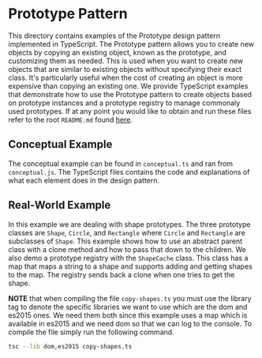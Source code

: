 # Prototype Pattern
This directory contains examples of the Prototype design pattern implemented in TypeScript. The Prototype pattern allows you to create new objects by copying an existing object, known as the prototype, and customizing them as needed. This is used when you want to create new objects that are similar to existing objects without specifying their exact class. It's particularly useful when the cost of creating an object is more expensive than copying an existing one. We provide TypeScript examples that demonstrate how to use the Prototype pattern to create objects based on prototype instances and a prototype registry to manage commonaly used prototypes. If at any point you would like to obtain and run these files refer to the root `README.md` found [here](../../).

## Conceptual Example
The conceptual example can be found in `conceptual.ts` and ran from `conceptual.js`. The TypeScript files contains the code and explanations of what each element does in the design pattern.

## Real-World Example
In this example we are dealing with shape prototypes. The three prototype classes are `Shape`, `Circle`, and `Rectangle` where `Circle` and `Rectangle` are subclasses of `Shape`. This example shows how to use an abstract parent class with a clone method and how to pass that down to the children. We also demo a prototype registry with the `ShapeCache` class. This class has a map that maps a string to a shape and supports adding and getting shapes to the map. The registry sends back a clone when one tries to get the shape.

<strong>NOTE</strong> that when compiling the file `copy-shapes.ts` you must use the library tag to denote the specific libraries we want to use which are the dom and es2015 ones. We need them both since this example uses a map which is available in es2015 and we need dom so that we can log to the console. To compile the file simply run the following command.

```bash
tsc --lib dom,es2015 copy-shapes.ts
```